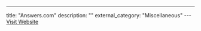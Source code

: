 ---
title: "Answers.com"
description: ""
external_category: "Miscellaneous"
---[Visit Website](http://www.answers.com)

